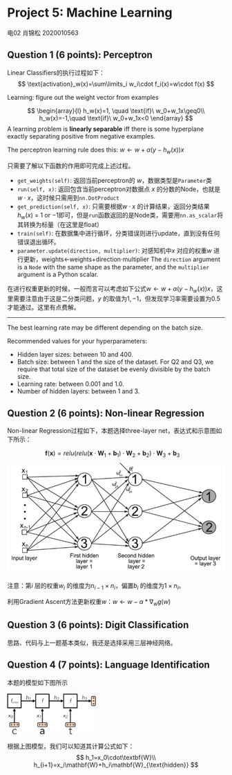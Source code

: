 # Project 5: Machine Learning

电02 肖锦松 2020010563

## Question 1 (6 points): Perceptron

Linear Classifiers的执行过程如下：
$$
\text{activation}_w(x)=\sum\limits_i w_i\cdot f_i(x)=w\cdot f(x)
$$

Learning: figure out the weight vector from examples

$$
\begin{array}{l}
h_w(x)=1, \quad \text{if}\ w_0+w_1x\geq0\\ 
h_w(x)=-1,\quad \text{if}\ w_0+w_1x<0
\end{array}
$$
A learning problem is **linearly separable** iff there is some hyperplane exactly separating positive from negative examples. 

The perceptron learning rule does this: $w\leftarrow w+\alpha(y-h_w(x))x$

只需要了解以下函数的作用即可完成上述过程。

- `get_weights(self)`: 返回当前perceptron的 $w$，数据类型是`Parameter`类
- `run(self, x)`: 返回包含当前perceptron对数据点 $x$ 的分数的Node，也就是$w\cdot x$，这时候只需用到`nn.DotProduct`
- `get_prediction(self, x)`: 只需要根据$w\cdot x$ 的计算结果，返回分类结果$h_w(x)$ = $1$ or $-1$即可，但是`run`函数返回的是Node类，需要用`nn.as_scalar`将其转换为标量（在这里是float）
- `train(self)`: 在数据集中进行循环，分类错误则进行update，直到没有任何错误退出循环。
- `parameter.update(direction, multiplier)`: 对感知机中$x$ 对应的权重$w$ 进行更新，weights←weights+direction⋅multiplier
  The `direction` argument is a `Node` with the same shape as the parameter, and the `multiplier` argument is a Python scalar. 

在进行权重更新的时候，一般而言可以考虑如下公式$w\leftarrow w+\alpha(y-h_w(x))x$，这里需要注意由于这是二分类问题，$y$ 的取值为${1,-1}$，但发现学习率需要设置为0.5才能通过。这里有点费解。

---

The best learning rate may be different depending on the batch size.

Recommended values for your hyperparameters:

- Hidden layer sizes: between 10 and 400.
- Batch size: between 1 and the size of the dataset. For Q2 and Q3, we require that total size of the dataset be evenly divisible by the batch size.
- Learning rate: between 0.001 and 1.0.
- Number of hidden layers: between 1 and 3.

## Question 2 (6 points): Non-linear Regression

Non-linear Regression过程如下，本题选择three-layer net，表达式和示意图如下所示：

$$
\mathbf f(\mathbf x)=relu(relu(\mathbf x\cdot\mathbf W_1+\mathbf b_1)\cdot\mathbf W_2+\mathbf b_2)\cdot\mathbf W_3+\mathbf b_3\quad\text{}
$$
<img src="Report_ML.assets/A-sample-three-layer-perceptron-network-with-continuous-valued-inputs-x-1-x-n.png" alt="A sample three-layer perceptron network with continuous valued inputs... |  Download Scientific Diagram" style="zoom: 80%;" />

注意：第$i$ 层的权重$w_i$ 的维度为$n_{i-1} \times n_i$，偏置$b_i$ 的维度为$1 \times n_i$。

利用Gradient Ascent方法更新权重$w$：$w\leftarrow w-\alpha*\nabla_w g(w)$

## Question 3 (6 points): Digit Classification

思路、代码与上一题基本类似，我还是选择采用三层神经网络。

## Question 4 (7 points): Language Identification

本题的模型如下图所示

<img src="Report_ML.assets/rnn.png" alt="RNN network architecture" style="zoom: 20%;" />

根据上图模型，我们可以知道其计算公式如下：
$$
h_1=x_0\cdot\textbf{W}\\
h_{i+1}=x_i\mathbf{W}+h_i\mathbf{W}_{\text{hidden}}
$$
